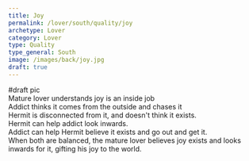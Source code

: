 ```yaml
---
title: Joy
permalink: /lover/south/quality/joy
archetype: Lover
category: Lover
type: Quality
type_general: South
image: /images/back/joy.jpg
draft: true
---
```

#draft pic  
Mature lover understands joy is an inside job  
Addict thinks it comes from the outside and chases it  
Hermit is disconnected from it, and doesn't think it exists.   
Hermit can help addict look inwards.   
Addict can help Hermit believe it exists and go out and get it.   
When both are balanced, the mature lover believes joy exists and looks inwards for it, gifting his joy to the world. 
